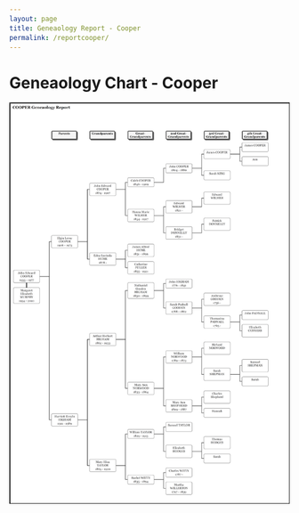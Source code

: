 ```yaml
---
layout: page
title: Geneaology Report - Cooper
permalink: /reportcooper/
---
```

# Geneaology Chart - Cooper
<img src="/assets/COOPERGeneaologyReport50.png" alt="Cooper Hourglass Chart">
